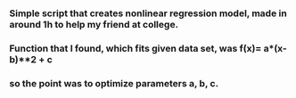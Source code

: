 ### Simple script that creates nonlinear regression model, made in around 1h to help my friend at college.
### Function that I found, which fits given data set, was f(x)= a*(x-b)**2 + c
### so the point was to optimize parameters a, b, c.
